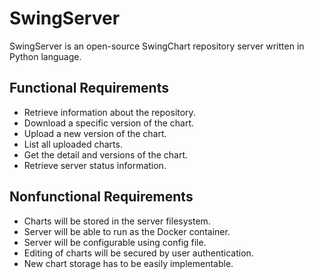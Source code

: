 # SwingServer

SwingServer is an open-source SwingChart repository server written in Python language.

## Functional Requirements

- Retrieve information about the repository.
- Download a specific version of the chart.
- Upload a new version of the chart.
- List all uploaded charts.
- Get the detail and versions of the chart.
- Retrieve server status information.

## Nonfunctional Requirements

- Charts will be stored in the server filesystem.
- Server will be able to run as the Docker container.
- Server will be configurable using config file.
- Editing of charts will be secured by user authentication.
- New chart storage has to be easily implementable.
